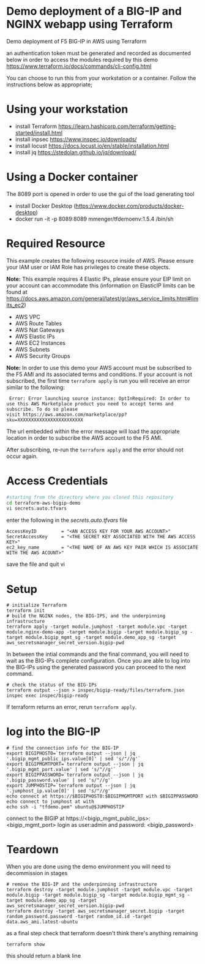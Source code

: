 # Demo deployment of a BIG-IP and NGINX webapp using Terraform
Demo deployment of F5 BIG-IP in AWS using Terraform

an authentication token must be generated and recorded as documented below in order to access the modules required by this demo
https://www.terraform.io/docs/commands/cli-config.html

You can choose to run this from your workstation or a container. Follow the instructions below as appropriate;

# Using your workstation
- install Terraform https://learn.hashicorp.com/terraform/getting-started/install.html
- install inpsec https://www.inspec.io/downloads/
- install locust https://docs.locust.io/en/stable/installation.html
- install jq https://stedolan.github.io/jq/download/

# Using a Docker container
The 8089 port is opened in order to use the gui of the load generating tool
- install Docker Desktop (https://www.docker.com/products/docker-desktop)
- docker run -it -p 8089:8089 mmenger/tfdemoenv:1.5.4 /bin/sh

# Required Resource
This example creates the following resource inside of AWS.  Please ensure your IAM user or IAM Role has privileges to create these objects.

**Note:** This example requires 4 Elastic IPs, please ensure your EIP limit on your account can accommodate this (information on ElasticIP limits can be found at https://docs.aws.amazon.com/general/latest/gr/aws_service_limits.html#limits_ec2)
 - AWS VPC
 - AWS Route Tables
 - AWS Nat Gateways
 - AWS Elastic IPs
 - AWS EC2 Instances
 - AWS Subnets
 - AWS Security Groups
 
 **Note:** In order to use this demo your AWS account must be subscribed to the F5 AMI and its associated terms and conditions. If your account is not subscribed, the first time ```terraform apply``` is run you will receive an error similar to the following:

```
 Error: Error launching source instance: OptInRequired: In order to use this AWS Marketplace product you need to accept terms and subscribe. To do so please 
visit https://aws.amazon.com/marketplace/pp?sku=XXXXXXXXXXXXXXXXXXXXXXXX
```
The url embedded within the error message will load the appropriate location in order to subscribe the AWS account to the F5 AMI.

After subscribing, re-run the ```terraform apply``` and the error should not occur again.

# Access Credentials
```bash
#starting from the directory where you cloned this repository
cd terraform-aws-bigip-demo
vi secrets.auto.tfvars
```
enter the following in the *secrets.auto.tfvars* file
```hcl
AccessKeyID         = "<AN ACCESS KEY FOR YOUR AWS ACCOUNT>" 
SecretAccessKey     = "<THE SECRET KEY ASSOCIATED WITH THE AWS ACCESS KEY>" 
ec2_key_name        = "<THE NAME OF AN AWS KEY PAIR WHICH IS ASSOCIATE WITH THE AWS ACOUNT>"
```
save the file and quit vi

# Setup 
```hcl
# initialize Terraform
terraform init
# build the NGINX nodes, the BIG-IPS, and the underpinning infrastructure
terraform apply -target module.jumphost -target module.vpc -target module.nginx-demo-app -target module.bigip -target module.bigip_sg -target module.bigip_mgmt_sg -target module.demo_app_sg -target aws_secretsmanager_secret_version.bigip-pwd
```
In between the intial commands and the final command,  you will need to wait as the BIG-IPs complete configuration. Once you are able to log into the BIG-IPs using the generated password you can proceed to the next command.

```
# check the status of the BIG-IPs
terraform output --json > inspec/bigip-ready/files/terraform.json
inspec exec inspec/bigip-ready
```

If terraform returns an error, rerun ```terraform apply```.

# log into the BIG-IP
```
# find the connection info for the BIG-IP
export BIGIPHOST0=`terraform output --json | jq '.bigip_mgmt_public_ips.value[0]' | sed 's/"//g'`
export BIGIPMGMTPORT=`terraform output --json | jq '.bigip_mgmt_port.value' | sed 's/"//g'`
export BIGIPPASSWORD=`terraform output --json | jq '.bigip_password.value' | sed 's/"//g'`
export JUMPHOSTIP=`terraform output --json | jq '.jumphost_ip.value[0]' | sed 's/"//g'`
echo connect at https://$BIGIPHOST0:$BIGIPMGMTPORT with $BIGIPPASSWORD
echo connect to jumphost at with
echo ssh -i "tfdemo.pem" ubuntu@$JUMPHOSTIP
```
connect to the BIGIP at https://<bigip_mgmt_public_ips>:<bigip_mgmt_port>
login as user:admin and password: <bigip_password>

# Teardown
When you are done using the demo environment you will need to decommission in stages
```hcl
# remove the BIG-IP and the underpinning infrastructure
terraform destroy -target module.jumphost -target module.vpc -target module.bigip -target module.bigip_sg -target module.bigip_mgmt_sg -target module.demo_app_sg -target aws_secretsmanager_secret_version.bigip-pwd
terraform destroy -target aws_secretsmanager_secret.bigip -target random_password.password -target random_id.id -target data.aws_ami.latest-ubuntu
```

as a final step check that terraform doesn't think there's anything remaining
```hcl
terraform show
```
this should return a blank line

